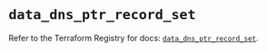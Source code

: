 # `data_dns_ptr_record_set`

Refer to the Terraform Registry for docs: [`data_dns_ptr_record_set`](https://registry.terraform.io/providers/hashicorp/dns/3.4.0/docs/data-sources/ptr_record_set).
